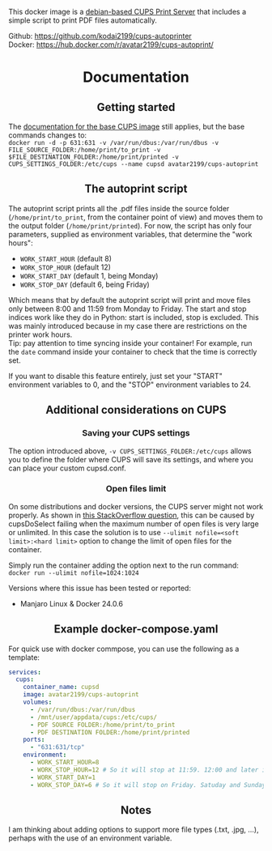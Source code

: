 This docker image is a [debian-based CUPS Print Server](https://hub.docker.com/r/olbat/cupsd) that includes a simple script to print PDF files automatically.

Github: https://github.com/kodai2199/cups-autoprinter<br/>
Docker: https://hub.docker.com/r/avatar2199/cups-autoprint/

# <div align="center">Documentation</div>
## <div align="center">Getting started</div>
The [documentation for the base CUPS image](https://hub.docker.com/r/olbat/cupsd) still applies, but the base commands changes to:<br/>
`docker run -d -p 631:631 -v /var/run/dbus:/var/run/dbus -v FILE_SOURCE_FOLDER:/home/print/to_print -v $FILE_DESTINATION_FOLDER:/home/print/printed -v CUPS_SETTINGS_FOLDER:/etc/cups --name cupsd avatar2199/cups-autoprint`
## <div align="center">The autoprint script</div>
The autoprint script prints all the .pdf files inside the source folder (`/home/print/to_print`, from the container point of view) and moves them to the output folder (`/home/print/printed`). For now, the script has only four parameters, supplied as environment variables, that determine the "work hours":
- `WORK_START_HOUR` (default 8)
- `WORK_STOP_HOUR` (default 12)
- `WORK_START_DAY` (default 1, being Monday)
- `WORK_STOP_DAY` (default 6, being Friday)

Which means that by default the autoprint script will print and move files only between 8:00 and 11:59 from Monday to Friday. The start and stop indices work like they do in Python: start is included, stop is excluded. This was mainly introduced because in my case there are restrictions on the printer work hours.<br/>Tip: pay attention to time syncing inside your container! For example, run the `date` command inside your container to check that the time is correctly set. 

If you want to disable this feature entirely, just set your "START" environment variables to 0, and the "STOP" environment variables to 24.

## <div align="center">Additional considerations on CUPS</div>
### <div align="center">Saving your CUPS settings</div>
The option introduced above, `-v CUPS_SETTINGS_FOLDER:/etc/cups` allows you to define the folder where CUPS will save its settings, and where you can place your custom cupsd.conf.

### <div align="center">Open files limit</div>
On some distributions and docker versions, the CUPS server might not work properly. As shown in [this StackOverflow question](https://stackoverflow.com/a/75634670), this can be caused by cupsDoSelect failing when the maximum number of open files is very large or unlimited. In this case the solution is to use `--ulimit nofile=<soft limit>:<hard limit>` option to change the limit of open files for the container. 

Simply run the container adding the option next to the run command:<br/> `docker run --ulimit nofile=1024:1024 `

Versions where this issue has been tested or reported:
- Manjaro Linux & Docker 24.0.6

## <div align="center">Example docker-compose.yaml</div>
For quick use with docker commpose, you can use the following as a template:

```yaml
services:
  cups:
    container_name: cupsd
    image: avatar2199/cups-autoprint
    volumes:
      - /var/run/dbus:/var/run/dbus
      - /mnt/user/appdata/cups:/etc/cups/
      - PDF SOURCE FOLDER:/home/print/to_print
      - PDF DESTINATION FOLDER:/home/print/printed
    ports:
      - "631:631/tcp"
    environment:
      - WORK_START_HOUR=8
      - WORK_STOP_HOUR=12 # So it will stop at 11:59. 12:00 and later is excluded
      - WORK_START_DAY=1
      - WORK_STOP_DAY=6 # So it will stop on Friday. Satuday and Sunday are excluded in this way.
```

## <div align="center">Notes</div>
I am thinking about adding options to support more file types (.txt, .jpg, ...), perhaps with the use of an environment variable.
